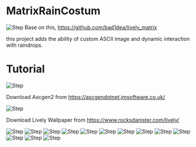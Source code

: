 # MatrixRainCostum
![Step](GitHub_Tutorial/11.jpg)
Base on this, https://github.com/bad1dea/lively_matrix

this project adds the ability of custom ASCII image and dynamic interaction with raindrops.
# Tutorial
![Step](GitHub_Tutorial/0.6.png)

Download Ascgen2 from https://ascgendotnet.jmsoftware.co.uk/

![Step](GitHub_Tutorial/0.7.png)

Download Lively Wallpaper from https://www.rocksdanister.com/lively/

![Step](GitHub_Tutorial/0.9.jpg)
![Step](GitHub_Tutorial/1.jpg)
![Step](GitHub_Tutorial/2.jpg)
![Step](GitHub_Tutorial/3.jpg)
![Step](GitHub_Tutorial/4.jpg)
![Step](GitHub_Tutorial/5.jpg)
![Step](GitHub_Tutorial/6.jpg)
![Step](GitHub_Tutorial/7.jpg)
![Step](GitHub_Tutorial/8.jpg)
![Step](GitHub_Tutorial/9.jpg)
![Step](GitHub_Tutorial/10.jpg)
![Step](GitHub_Tutorial/11.jpg)
![Step](GitHub_Tutorial/12.jpg)
